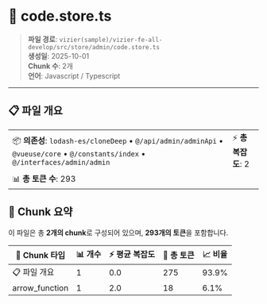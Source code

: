 # 📄 code.store.ts

> **파일 경로**: `vizier(sample)/vizier-fe-all-develop/src/store/admin/code.store.ts`  
> **생성일**: 2025-10-01  
> **Chunk 수**: 2개  
> **언어**: Javascript / Typescript
---


## 📋 파일 개요

| | |
|--|--|
| 📦 **의존성**: `lodash-es/cloneDeep` • `@/api/admin/adminApi` • `@vueuse/core` • `@/constants/index` • `@/interfaces/admin/admin` | ⚡ **총 복잡도**: 2 |
| 📊 **총 토큰 수**: 293 |  |






## 🧩 Chunk 요약

이 파일은 총 **2개의 chunk**로 구성되어 있으며, **293개의 토큰**을 포함합니다.

| 🧩 Chunk 타입 | 📊 개수 | ⚡ 평균 복잡도 | 📝 총 토큰 | 📈 비율 |
|---------------|--------|-------------|----------|--------|
| 📋 파일 개요 | 1 | 0.0 | 275 | 93.9% |
| arrow_function | 1 | 2.0 | 18 | 6.1% |

